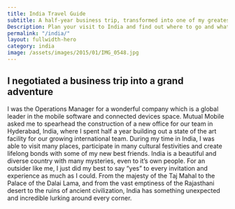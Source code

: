 ```yaml
---
title: India Travel Guide
subtitle: A half-year business trip, transformed into one of my greatest adventures.
Description: Plan your visit to India and find out where to go and what to do in India. Read about itineraries, activities, places to stay and travel essentials...
permalink: "/india/"
layout: fullwidth-hero
category: india
image: /assets/images/2015/01/IMG_0548.jpg
---
```


## I negotiated a business trip into a grand adventure

I was the Operations Manager for a wonderful company which is a global leader in the mobile software and connected devices space. Mutual Mobile asked me to spearhead the construction of a new office for our team in Hyderabad, India, where I spent half a year building out a state of the art facility for our growing international team. During my time in India, I was able to visit many places, participate in many cultural festivities and create lifelong bonds with some of my new best friends. India is a beautiful and diverse country with many mysteries, even to it’s own people. For an outsider like me, I just did my best to say “yes” to every invitation and experience as much as I could. From the majesty of the Taj Mahal to the Palace of the Dalai Lama, and from the vast emptiness of the Rajasthani desert to the ruins of ancient civilization, India has something unexpected and incredible lurking around every corner.
